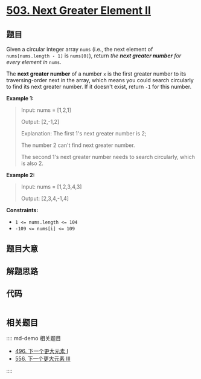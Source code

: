 # [503. Next Greater Element II](https://leetcode.com/problems/next-greater-element-ii)

## 题目

Given a circular integer array `nums` (i.e., the next element of
`nums[nums.length - 1]` is `nums[0]`), return _the **next greater number** for
every element in_ `nums`.

The **next greater number** of a number `x` is the first greater number to its
traversing-order next in the array, which means you could search circularly to
find its next greater number. If it doesn't exist, return `-1` for this
number.



**Example 1:**

> Input: nums = [1,2,1]
> 
> Output: [2,-1,2]
> 
> Explanation: The first 1's next greater number is 2; 
> 
> The number 2 can't find next greater number. 
> 
> The second 1's next greater number needs to search circularly, which is also 2.

**Example 2:**

> Input: nums = [1,2,3,4,3]
> 
> Output: [2,3,4,-1,4]

**Constraints:**

  * `1 <= nums.length <= 104`
  * `-109 <= nums[i] <= 109`


## 题目大意

## 解题思路

## 代码

```javascript

```

## 相关题目

:::: md-demo 相关题目
- [496. 下一个更大元素 I](./0496.md)
- [556. 下一个更大元素 III](https://leetcode.com/problems/next-greater-element-iii)

::::

